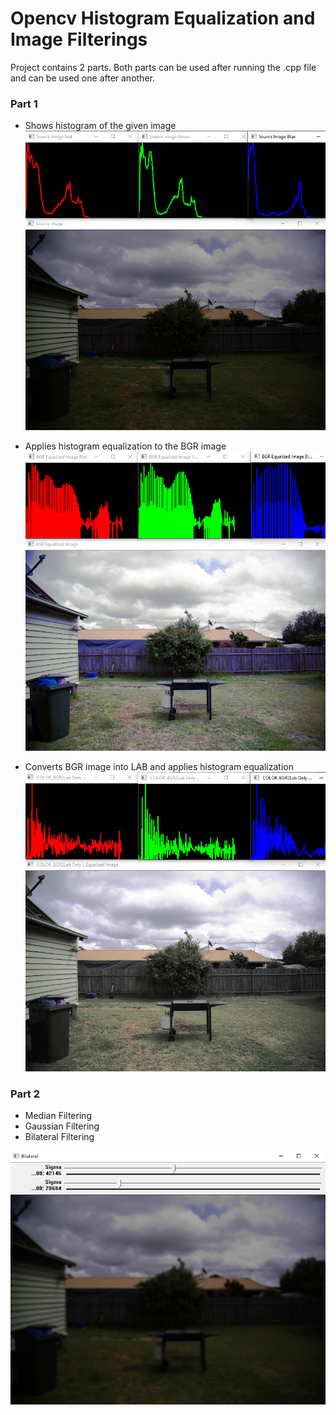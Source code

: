 # Opencv Histogram Equalization and Image Filterings

Project contains 2 parts. Both parts can be used after running the .cpp file and can be used one after another.

### Part 1

* Shows histogram of the given image
![histogram source](https://raw.githubusercontent.com/aerarslan/Opencv-Histogram-Equalization-and-Image-Filterings/master/histogram_source.png)

* Applies histogram equalization to the BGR image
![histogram BGR Equalization](https://raw.githubusercontent.com/aerarslan/Opencv-Histogram-Equalization-and-Image-Filterings/master/histogram_equalized_bgr.png)

* Converts BGR image into LAB and applies histogram equalization
![histogram LAB Equalization](https://raw.githubusercontent.com/aerarslan/Opencv-Histogram-Equalization-and-Image-Filterings/master/histogram_equalized_Lab.png)

### Part 2

* Median Filtering
* Gaussian Filtering
* Bilateral Filtering

![bilateral filtering](https://github.com/aerarslan/Opencv-Histogram-Equalization-and-Image-Filterings/blob/master/filtered.png)



